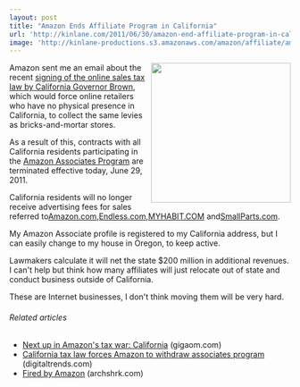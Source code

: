 ```yaml
---
layout: post
title: "Amazon Ends Affiliate Program in California"
url: 'http://kinlane.com/2011/06/30/amazon-end-affiliate-program-in-california/'
image: 'http://kinlane-productions.s3.amazonaws.com/amazon/affiliate/amazon-affiliates.png'
---
```


[<img class="c1" src="http://kinlane-productions.s3.amazonaws.com/amazon/affiliate/amazon-affiliates.png" alt="" width="250" align="right" />][1]Amazon sent me an email about the recent [signing of the online sales tax law by California Governor Brown][2], which would force online retailers who have no physical presence in California, to collect the same levies as bricks-and-mortar stores.

As a result of this, contracts with all California residents participating in the [Amazon Associates Program][1] are terminated effective today, June 29, 2011.

California residents will no longer receive advertising fees for sales referred to[Amazon.com][3],[Endless.com][4],[MYHABIT.COM][5] and[SmallParts.com][6].

My Amazon Associate profile is registered to my California address, but I can easily change to my house in Oregon, to keep active.

Lawmakers calculate it will net the state $200 million in additional revenues. I can't help but think how many affiliates will just relocate out of state and conduct business outside of California.

These are Internet businesses, I don't think moving them will be very hard.

######  Related articles

  * [Next up in Amazon's tax war: California][7] (gigaom.com)
  * [California tax law forces Amazon to withdraw associates program][8] (digitaltrends.com)
  * [Fired by Amazon][9] (archshrk.com)

   [1]: https://affiliate-program.amazon.com/ (Amazon Affiliate Program)
   [2]: http://www.mercurynews.com/top-stories/ci_18282733 (signing of the online sales tax law, by California Governor Brown)
   [3]: http://www.amazon.com (amazon.com)
   [4]: http://www.endless.com (Endless.com)
   [5]: http://www.myhabit.com (MYHABIT.COM)
   [6]: http://www.mallParts.com. (SmallParts.com)
   [7]: http://gigaom.com/2011/06/29/amazon-sales-tax-california/
   [8]: http://www.digitaltrends.com/computing/california-tax-law-forces-amazon-to-withdraw-associates-program/
   [9]: http://archshrk.com/fired-by-amazon
